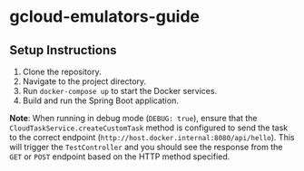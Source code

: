 # gcloud-emulators-guide


## Setup Instructions

1. Clone the repository.
2. Navigate to the project directory.
3. Run `docker-compose up` to start the Docker services.
4. Build and run the Spring Boot application.

**Note**: When running in debug mode (`DEBUG: true`), ensure that the `CloudTaskService.createCustomTask` method is configured to send the task to the correct endpoint (`http://host.docker.internal:8080/api/hello`). This will trigger the `TestController` and you should see the response from the `GET` or `POST` endpoint based on the HTTP method specified.
